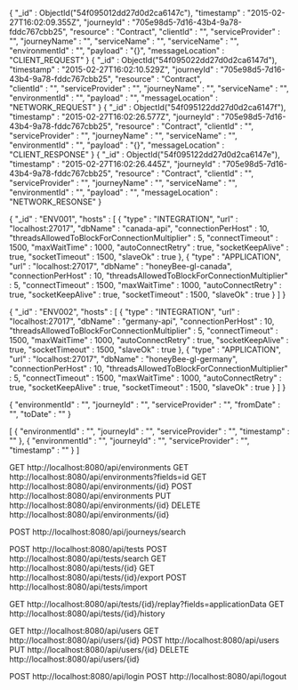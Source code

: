 {
    "_id" : ObjectId("54f095012dd27d0d2ca6147c"),
    "timestamp" : "2015-02-27T16:02:09.355Z",
    "journeyId" : "705e98d5-7d16-43b4-9a78-fddc767cbb25",
    "resource" : "Contract",
    "clientId" : "",
    "serviceProvider" : "",
    "journeyName" : "",
    "serviceName" : "",
    "serviceName" : "",
    "environmentId" : "",
    "payload" : "{}",
    "messageLocation" : "CLIENT_REQUEST"
}
{
    "_id" : ObjectId("54f095022dd27d0d2ca6147d"),
    "timestamp" : "2015-02-27T16:02:10.529Z",
    "journeyId" : "705e98d5-7d16-43b4-9a78-fddc767cbb25",
    "resource" : "Contract",\
    "clientId" : "",
    "serviceProvider" : "",
    "journeyName" : "",
    "serviceName" : "",
    "environmentId" : "",
    "payload" : "<?xml version=\"1.0\" encoding=\"UTF-8\"?>",
    "messageLocation" : "NETWORK_REQUEST"
}
{
    "_id" : ObjectId("54f095122dd27d0d2ca6147f"),
    "timestamp" : "2015-02-27T16:02:26.577Z",
    "journeyId" : "705e98d5-7d16-43b4-9a78-fddc767cbb25",
    "resource" : "Contract",
    "clientId" : "",
    "serviceProvider" : "",
    "journeyName" : "",
    "serviceName" : "",
    "environmentId" : "",
    "payload" : "{}",
    "messageLocation" : "CLIENT_RESPONSE"
}
{
    "_id" : ObjectId("54f095122dd27d0d2ca6147e"),
    "timestamp" : "2015-02-27T16:02:26.445Z",
    "journeyId" : "705e98d5-7d16-43b4-9a78-fddc767cbb25",
    "resource" : "Contract",
    "clientId" : "",
    "serviceProvider" : "",
    "journeyName" : "",
    "serviceName" : "",
    "environmentId" : "",
    "payload" : "<?xml version=\"1.0\" encoding=\"UTF-8\"?>",
    "messageLocation" : "NETWORK_RESONSE"
}


{
    "_id" : "ENV001",
    "hosts" : [ 
        {
            "type" : "INTEGRATION",
            "url" : "localhost:27017",
            "dbName" : "canada-api",
            "connectionPerHost" : 10,
            "threadsAllowedToBlockForConnectionMultiplier" : 5,
            "connectTimeout" : 1500,
            "maxWaitTime" : 1000,
            "autoConnectRetry" : true,
            "socketKeepAlive" : true,
            "socketTimeout" : 1500,
            "slaveOk" : true
        },
        {
            "type" : "APPLICATION",
            "url" : "localhost:27017",
            "dbName" : "honeyBee-gl-canada",
            "connectionPerHost" : 10,
            "threadsAllowedToBlockForConnectionMultiplier" : 5,
            "connectTimeout" : 1500,
            "maxWaitTime" : 1000,
            "autoConnectRetry" : true,
            "socketKeepAlive" : true,
            "socketTimeout" : 1500,
            "slaveOk" : true
        }
    ]
}


{
    "_id" : "ENV002",
    "hosts" : [ 
        {
            "type" : "INTEGRATION",
            "url" : "localhost:27017",
            "dbName" : "germany-api",
            "connectionPerHost" : 10,
            "threadsAllowedToBlockForConnectionMultiplier" : 5,
            "connectTimeout" : 1500,
            "maxWaitTime" : 1000,
            "autoConnectRetry" : true,
            "socketKeepAlive" : true,
            "socketTimeout" : 1500,
            "slaveOk" : true
        },
        {
            "type" : "APPLICATION",
            "url" : "localhost:27017",
            "dbName" : "honeyBee-gl-germany",
            "connectionPerHost" : 10,
            "threadsAllowedToBlockForConnectionMultiplier" : 5,
            "connectTimeout" : 1500,
            "maxWaitTime" : 1000,
            "autoConnectRetry" : true,
            "socketKeepAlive" : true,
            "socketTimeout" : 1500,
            "slaveOk" : true
        }
    ]
}




{
    "environmentId" : "",
    "journeyId" : "",
    "serviceProvider" : "",
    "fromDate" : "",
    "toDate" : ""
}



[
    { 
        "environmentId" : "",
        "journeyId" : "",
        "serviceProvider" : "",
        "timestamp" : ""
    },
    { 
        "environmentId" : "",
        "journeyId" : "",
        "serviceProvider" : "",
        "timestamp" : ""
    }
]






GET     http://localhost:8080/api/environments
GET     http://localhost:8080/api/environments?fields=id
GET     http://localhost:8080/api/environments/{id}
POST    http://localhost:8080/api/environments
PUT     http://localhost:8080/api/environments/{id}
DELETE  http://localhost:8080/api/environments/{id}

POST    http://localhost:8080/api/journeys/search

POST    http://localhost:8080/api/tests
POST    http://localhost:8080/api/tests/search
GET     http://localhost:8080/api/tests/{id}
GET     http://localhost:8080/api/tests/{id}/export
POST    http://localhost:8080/api/tests/import

GET     http://localhost:8080/api/tests/{id}/replay?fields=applicationData
GET     http://localhost:8080/api/tests/{id}/history

GET     http://localhost:8080/api/users
GET     http://localhost:8080/api/users/{id}
POST    http://localhost:8080/api/users
PUT     http://localhost:8080/api/users/{id}
DELETE  http://localhost:8080/api/users/{id}

POST    http://localhost:8080/api/login
POST    http://localhost:8080/api/logout




